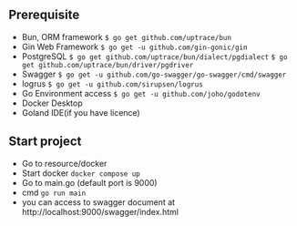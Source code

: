 ## Prerequisite

- Bun, ORM framework
`$ go get github.com/uptrace/bun`
- Gin Web Framework
  `$ go get -u github.com/gin-gonic/gin`
- PostgreSQL
  `$ go get github.com/uptrace/bun/dialect/pgdialect`
`$ go get github.com/uptrace/bun/driver/pgdriver`
- Swagger `$ go get -u github.com/go-swagger/go-swagger/cmd/swagger`
- logrus `$ go get -u github.com/sirupsen/logrus` 
- Go Environment access `$ go get -u github.com/joho/godotenv`
- Docker Desktop
- Goland IDE(if you have licence)

## Start project
- Go to resource/docker
- Start docker `docker compose up`
- Go to main.go (default port is 9000)
- cmd `go run main` 
- you can access to swagger document at http://localhost:9000/swagger/index.html